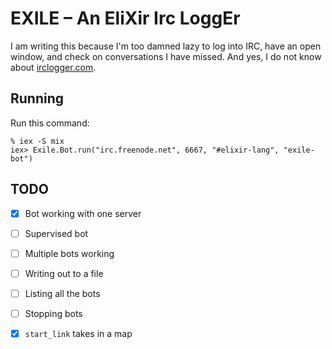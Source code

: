 EXILE – An EliXir Irc LoggEr
============================

I am writing this because I'm too damned lazy to log into IRC, have an open window, and check on conversations I have missed. And yes, I do not know about [irclogger.com](http://irclogger.com/).

## Running

Run this command:

```
% iex -S mix
iex> Exile.Bot.run("irc.freenode.net", 6667, "#elixir-lang", "exile-bot")
```

## TODO

- [X] Bot working with one server
- [ ] Supervised bot
- [ ] Multiple bots working
- [ ] Writing out to a file
- [ ] Listing all the bots
- [ ] Stopping bots
- [X] `start_link` takes in a map

